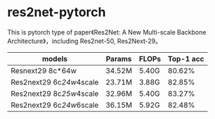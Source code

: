 # res2net-pytorch
This is pytorch type of paper《Res2Net: A New Multi-scale Backbone
Architecture》，including Res2net-50, Res2Next-29。


| models | Params | FLOPs | Top-1 acc |
| ------ | ------ | ------ | ------ |
| Resnext29      8c*64w | 34.52M | 5.40G | 80.62% |
| Res2next29  6c*24w*4scale | 23.71M | 3.88G | 82.85% |
| Res2next29  8c*25w*4scale | 32.96M | 5.40G | 83.27% |
| Res2next29  6c*24w*6scale | 36.15M | 5.92G | 82.48% |
